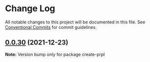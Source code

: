 # Change Log

All notable changes to this project will be documented in this file.
See [Conventional Commits](https://conventionalcommits.org) for commit guidelines.

## [0.0.30](https://github.com/tyhopp/prpl/compare/create-prpl@0.0.21...create-prpl@0.0.30) (2021-12-23)

**Note:** Version bump only for package create-prpl
